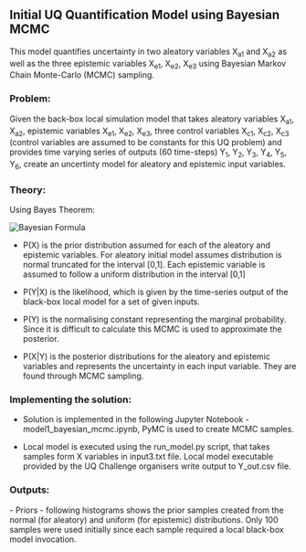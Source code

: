 <div align="left"> 
<h2>Initial UQ Quantification Model using Bayesian MCMC</h2> 
</div>
This model quantifies uncertainty in two aleatory variables X<sub>a1</sub> and X<sub>a2</sub> as well as the three epistemic variables X<sub>e1</sub>, X<sub>e2</sub>, X<sub>e3</sub> using Bayesian Markov Chain Monte-Carlo (MCMC) sampling.
<p></p>
<h3>Problem:</h3>
Given the back-box local simulation model that takes aleatory variables X<sub>a1</sub>, X<sub>a2</sub>, epistemic variables X<sub>e1</sub>, X<sub>e2</sub>, X<sub>e3</sub>, three control variables X<sub>c1</sub>, X<sub>c2</sub>, X<sub>c3</sub> (control variables are assumed to be constants for this UQ problem) and provides time varying series of outputs (60 time-steps) Y<sub>1</sub>, Y<sub>2</sub>, Y<sub>3</sub>, Y<sub>4</sub>, Y<sub>5</sub>, Y<sub>6</sub>, create an uncertinty model for aleatory and epistemic input variables.
<p></p>
<h3>Theory:</h3>
Using Bayes Theorem:
<p></p>
<img src="https://latex.codecogs.com/svg.latex?P(X|Y)%20=%20\frac{P(X)%20\cdot%20P(Y|X)}{P(Y)}" alt="Bayesian Formula" />
<p></p>  

- P(X) is the prior distribution assumed for each of the aleatory and epistemic variables. For aleatory initial model assumes distribution is normal truncated for the interval [0,1]. Each epistemic variable is assumed to follow a uniform distribution in the interval [0,1]  

- P(Y|X) is the likelihood, which is given by the time-series output of the black-box local model for a set of given inputs.
   
- P(Y) is the normalising constant representing the marginal probability. Since it is difficult to calculate this MCMC is used to approximate the posterior.
  
- P(X|Y) is the posterior distributions for the aleatory and epistemic variables and represents the uncertainty in each input variable. They are found through MCMC sampling.

<h3>Implementing the solution:</h3>
<p></p>  

- Solution is implemented in the following Jupyter Notebook - model1_bayesian_mcmc.ipynb, PyMC is used to create MCMC samples.  

- Local model is executed using the run_model.py script, that takes samples form X variables in input3.txt file. Local model executable provided by the UQ Challenge organisers write output to Y_out.csv file.

<h3>Outputs:</h3>
- Priors - following histograms shows the prior samples created from the normal (for aleatory) and uniform (for epistemic) distributions. Only 100 samples were used initially since each sample required a local black-box model invocation.  








